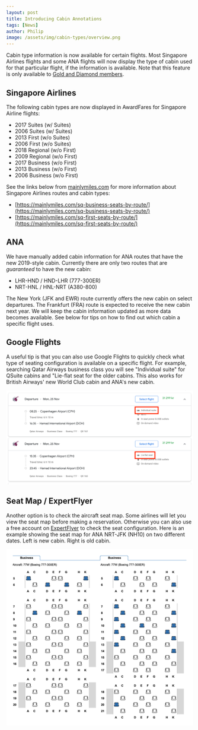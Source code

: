 ```yaml
---
layout: post
title: Introducing Cabin Annotations
tags: [News]
author: Philip
image: /assets/img/cabin-types/overview.png
---
```


Cabin type information is now available for certain flights. Most Singapore Airlines flights and some ANA flights will now display the type of cabin used for that particular flight, if the information is available. Note that this feature is only available to [Gold and Diamond members](https://awardfares.com/pricing).

## Singapore Airlines
The following cabin types are now displayed in AwardFares for Singapore Airline flights:

- 2017 Suites (w/ Suites)
- 2006 Suites (w/ Suites)
- 2013 First (w/o Suites)
- 2006 First (w/o Suites)
- 2018 Regional (w/o First)
- 2009 Regional (w/o First)
- 2017 Business (w/o First)
- 2013 Business (w/o First)
- 2006 Business (w/o First)

See the links below from [mainlymiles.com](https://mainlymiles.com) for more information about Singapore Airlines routes and cabin types:

- [https://mainlymiles.com/sq-business-seats-by-route/](https://mainlymiles.com/sq-business-seats-by-route/)
- [https://mainlymiles.com/sq-first-seats-by-route/](https://mainlymiles.com/sq-first-seats-by-route/)

## ANA
We have manually added cabin information for ANA routes that have the new 2019-style cabin. Currently there are only two routes that are *guaranteed* to have the new cabin:

- LHR-HND / HND-LHR (777-300ER)
- NRT-HNL / HNL-NRT (A380-800)

The New York (JFK and EWR) route currently offers the new cabin on select departures. The Frankfurt (FRA) route is expected to receive the new cabin next year. We will keep the cabin information updated as more data becomes available. See below for tips on how to find out which cabin a specific flight uses.

## Google Flights
A useful tip is that you can also use Google Flights to quickly check what type of seating configuration is available on a specific flight. For example, searching Qatar Airways business class you will see "Individual suite" for QSuite cabins and "Lie-flat seat for the older cabins. This also works for British Airways' new World Club cabin and ANA's new cabin.

<img src="/assets/img/cabin-types/googleflights.png" />

## Seat Map / ExpertFlyer
Another option is to check the aircraft seat map. Some airlines will let you view the seat map before making a reservation. Otherwise you can also use a free account on [ExpertFlyer](https://www.expertflyer.com) to check the seat configuration. Here is an example showing the seat map for ANA NRT-JFK (NH10) on two different dates. Left is new cabin. Right is old cabin.

<img src="/assets/img/cabin-types/expertflyer.png" />
